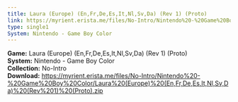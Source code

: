 ```yaml
---
title: Laura (Europe) (En,Fr,De,Es,It,Nl,Sv,Da) (Rev 1) (Proto)
link: https://myrient.erista.me/files/No-Intro/Nintendo%20-%20Game%20Boy%20Color/Laura%20(Europe)%20(En,Fr,De,Es,It,Nl,Sv,Da)%20(Rev%201)%20(Proto).zip
type: single1
System: Nintendo - Game Boy Color
---
```

<b>Game:</b> Laura (Europe) (En,Fr,De,Es,It,Nl,Sv,Da) (Rev 1) (Proto)<br>
<b>System:</b> Nintendo - Game Boy Color<br>
<b>Collection:</b> No-Intro<br>
<b>Download:</b> https://myrient.erista.me/files/No-Intro/Nintendo%20-%20Game%20Boy%20Color/Laura%20(Europe)%20(En,Fr,De,Es,It,Nl,Sv,Da)%20(Rev%201)%20(Proto).zip